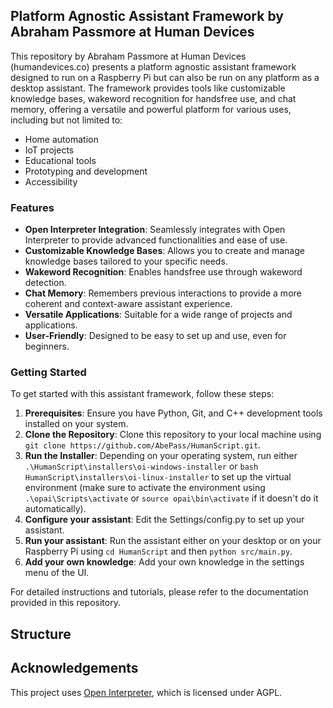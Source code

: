 ## Platform Agnostic Assistant Framework by Abraham Passmore at Human Devices

This repository by Abraham Passmore at Human Devices (humandevices.co) presents a platform agnostic assistant framework designed to run on a Raspberry Pi but can also be run on any platform as a desktop assistant. The framework provides tools like customizable knowledge bases, wakeword recognition for handsfree use, and chat memory, offering a versatile and powerful platform for various uses, including but not limited to:

- Home automation
- IoT projects
- Educational tools
- Prototyping and development
- Accessibility

### Features

- **Open Interpreter Integration**: Seamlessly integrates with Open Interpreter to provide advanced functionalities and ease of use.
- **Customizable Knowledge Bases**: Allows you to create and manage knowledge bases tailored to your specific needs.
- **Wakeword Recognition**: Enables handsfree use through wakeword detection.
- **Chat Memory**: Remembers previous interactions to provide a more coherent and context-aware assistant experience.
- **Versatile Applications**: Suitable for a wide range of projects and applications.
- **User-Friendly**: Designed to be easy to set up and use, even for beginners.

### Getting Started

To get started with this assistant framework, follow these steps:

1. **Prerequisites**: Ensure you have Python, Git, and C++ development tools installed on your system.
2. **Clone the Repository**: Clone this repository to your local machine using `git clone https://github.com/AbePass/HumanScript.git`.
3. **Run the Installer**: Depending on your operating system, run either `.\HumanScript\installers\oi-windows-installer` or `bash HumanScript\installers\oi-linux-installer` to set up the virtual environment (make sure to activate the environment using `.\opai\Scripts\activate` or `source opai\bin\activate` if it doesn't do it automatically).
4. **Configure your assistant**: Edit the Settings/config.py to set up your assistant.
5. **Run your assistant**: Run the assistant either on your desktop or on your Raspberry Pi using `cd HumanScript` and then `python src/main.py`.
6. **Add your own knowledge**: Add your own knowledge in the settings menu of the UI.

For detailed instructions and tutorials, please refer to the documentation provided in this repository.

## Structure

## Acknowledgements

This project uses [Open Interpreter](https://github.com/KillianLucas/open-interpreter), which is licensed under AGPL.